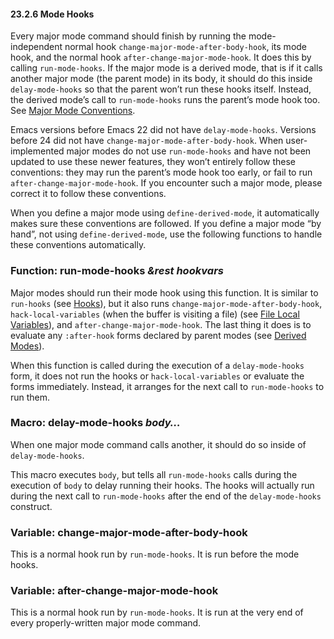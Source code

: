 

#### 23.2.6 Mode Hooks

Every major mode command should finish by running the mode-independent normal hook `change-major-mode-after-body-hook`, its mode hook, and the normal hook `after-change-major-mode-hook`. It does this by calling `run-mode-hooks`. If the major mode is a derived mode, that is if it calls another major mode (the parent mode) in its body, it should do this inside `delay-mode-hooks` so that the parent won’t run these hooks itself. Instead, the derived mode’s call to `run-mode-hooks` runs the parent’s mode hook too. See [Major Mode Conventions](Major-Mode-Conventions.html).

Emacs versions before Emacs 22 did not have `delay-mode-hooks`. Versions before 24 did not have `change-major-mode-after-body-hook`. When user-implemented major modes do not use `run-mode-hooks` and have not been updated to use these newer features, they won’t entirely follow these conventions: they may run the parent’s mode hook too early, or fail to run `after-change-major-mode-hook`. If you encounter such a major mode, please correct it to follow these conventions.

When you define a major mode using `define-derived-mode`, it automatically makes sure these conventions are followed. If you define a major mode “by hand”, not using `define-derived-mode`, use the following functions to handle these conventions automatically.

### Function: **run-mode-hooks** *\&rest hookvars*

Major modes should run their mode hook using this function. It is similar to `run-hooks` (see [Hooks](Hooks.html)), but it also runs `change-major-mode-after-body-hook`, `hack-local-variables` (when the buffer is visiting a file) (see [File Local Variables](File-Local-Variables.html)), and `after-change-major-mode-hook`. The last thing it does is to evaluate any `:after-hook` forms declared by parent modes (see [Derived Modes](Derived-Modes.html)).

When this function is called during the execution of a `delay-mode-hooks` form, it does not run the hooks or `hack-local-variables` or evaluate the forms immediately. Instead, it arranges for the next call to `run-mode-hooks` to run them.

### Macro: **delay-mode-hooks** *body…*

When one major mode command calls another, it should do so inside of `delay-mode-hooks`.

This macro executes `body`, but tells all `run-mode-hooks` calls during the execution of `body` to delay running their hooks. The hooks will actually run during the next call to `run-mode-hooks` after the end of the `delay-mode-hooks` construct.

### Variable: **change-major-mode-after-body-hook**

This is a normal hook run by `run-mode-hooks`. It is run before the mode hooks.

### Variable: **after-change-major-mode-hook**

This is a normal hook run by `run-mode-hooks`. It is run at the very end of every properly-written major mode command.
